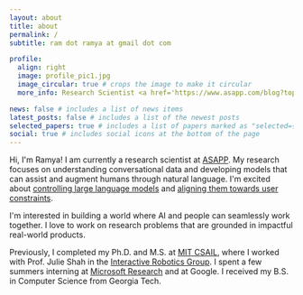 ```yaml
---
layout: about
title: about
permalink: /
subtitle: ram dot ramya at gmail dot com

profile:
  align: right
  image: profile_pic1.jpg
  image_circular: true # crops the image to make it circular
  more_info: Research Scientist <a href='https://www.asapp.com/blog?topic=AI+Research'>ASAPP</a>

news: false # includes a list of news items
latest_posts: false # includes a list of the newest posts
selected_papers: true # includes a list of papers marked as "selected={true}"
social: true # includes social icons at the bottom of the page
---
```


Hi, I'm Ramya! I am currently a research scientist at [ASAPP](https://www.asapp.com/blog?topic=AI+Research). My research focuses on understanding conversational data and developing models that can assist and augment humans through natural language. I'm excited about [controlling large language models](https://arxiv.org/abs/2205.07352) and [aligning them towards user constraints](https://arxiv.org/abs/2311.08300).

I'm interested in building a world where AI and people can seamlessly work together. I love to work on research problems that are grounded in impactful real-world products.

Previously, I completed my Ph.D. and M.S. at [MIT CSAIL](https://www.csail.mit.edu/), where I worked with Prof. Julie Shah in the [Interactive Robotics Group](https://interactive.mit.edu/). I spent a few summers interning at [Microsoft Research](https://www.microsoft.com/en-us/research/group/adaptive-systems-and-interaction/overview/) and at Google. I received my B.S. in Computer Science from Georgia Tech.
